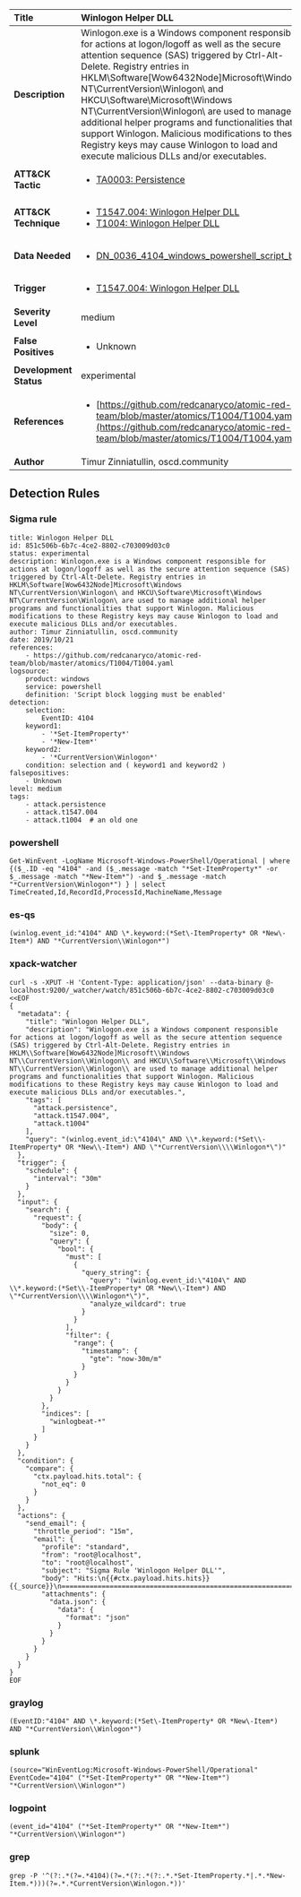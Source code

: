 | Title                    | Winlogon Helper DLL       |
|:-------------------------|:------------------|
| **Description**          | Winlogon.exe is a Windows component responsible for actions at logon/logoff as well as the secure attention sequence (SAS) triggered by Ctrl-Alt-Delete. Registry entries in HKLM\Software[Wow6432Node]Microsoft\Windows NT\CurrentVersion\Winlogon\ and HKCU\Software\Microsoft\Windows NT\CurrentVersion\Winlogon\ are used to manage additional helper programs and functionalities that support Winlogon. Malicious modifications to these Registry keys may cause Winlogon to load and execute malicious DLLs and/or executables. |
| **ATT&amp;CK Tactic**    |  <ul><li>[TA0003: Persistence](https://attack.mitre.org/tactics/TA0003)</li></ul>  |
| **ATT&amp;CK Technique** | <ul><li>[T1547.004: Winlogon Helper DLL](https://attack.mitre.org/techniques/T1547/004)</li><li>[T1004: Winlogon Helper DLL](https://attack.mitre.org/techniques/T1004)</li></ul>  |
| **Data Needed**          | <ul><li>[DN_0036_4104_windows_powershell_script_block](../Data_Needed/DN_0036_4104_windows_powershell_script_block.md)</li></ul>  |
| **Trigger**              | <ul><li>[T1547.004: Winlogon Helper DLL](../Triggers/T1547.004.md)</li></ul>  |
| **Severity Level**       | medium |
| **False Positives**      | <ul><li>Unknown</li></ul>  |
| **Development Status**   | experimental |
| **References**           | <ul><li>[https://github.com/redcanaryco/atomic-red-team/blob/master/atomics/T1004/T1004.yaml](https://github.com/redcanaryco/atomic-red-team/blob/master/atomics/T1004/T1004.yaml)</li></ul>  |
| **Author**               | Timur Zinniatullin, oscd.community |


## Detection Rules

### Sigma rule

```
title: Winlogon Helper DLL
id: 851c506b-6b7c-4ce2-8802-c703009d03c0
status: experimental
description: Winlogon.exe is a Windows component responsible for actions at logon/logoff as well as the secure attention sequence (SAS) triggered by Ctrl-Alt-Delete. Registry entries in HKLM\Software[Wow6432Node]Microsoft\Windows NT\CurrentVersion\Winlogon\ and HKCU\Software\Microsoft\Windows NT\CurrentVersion\Winlogon\ are used to manage additional helper programs and functionalities that support Winlogon. Malicious modifications to these Registry keys may cause Winlogon to load and execute malicious DLLs and/or executables.
author: Timur Zinniatullin, oscd.community
date: 2019/10/21
references:
    - https://github.com/redcanaryco/atomic-red-team/blob/master/atomics/T1004/T1004.yaml
logsource:
    product: windows
    service: powershell
    definition: 'Script block logging must be enabled'
detection:
    selection:
        EventID: 4104
    keyword1:
        - '*Set-ItemProperty*'
        - '*New-Item*'
    keyword2:
        - '*CurrentVersion\Winlogon*'
    condition: selection and ( keyword1 and keyword2 )
falsepositives:
    - Unknown
level: medium
tags:
    - attack.persistence
    - attack.t1547.004
    - attack.t1004  # an old one

```





### powershell
    
```
Get-WinEvent -LogName Microsoft-Windows-PowerShell/Operational | where {($_.ID -eq "4104" -and ($_.message -match "*Set-ItemProperty*" -or $_.message -match "*New-Item*") -and $_.message -match "*CurrentVersion\Winlogon*") } | select TimeCreated,Id,RecordId,ProcessId,MachineName,Message
```


### es-qs
    
```
(winlog.event_id:"4104" AND \*.keyword:(*Set\-ItemProperty* OR *New\-Item*) AND "*CurrentVersion\\Winlogon*")
```


### xpack-watcher
    
```
curl -s -XPUT -H 'Content-Type: application/json' --data-binary @- localhost:9200/_watcher/watch/851c506b-6b7c-4ce2-8802-c703009d03c0 <<EOF
{
  "metadata": {
    "title": "Winlogon Helper DLL",
    "description": "Winlogon.exe is a Windows component responsible for actions at logon/logoff as well as the secure attention sequence (SAS) triggered by Ctrl-Alt-Delete. Registry entries in HKLM\\Software[Wow6432Node]Microsoft\\Windows NT\\CurrentVersion\\Winlogon\\ and HKCU\\Software\\Microsoft\\Windows NT\\CurrentVersion\\Winlogon\\ are used to manage additional helper programs and functionalities that support Winlogon. Malicious modifications to these Registry keys may cause Winlogon to load and execute malicious DLLs and/or executables.",
    "tags": [
      "attack.persistence",
      "attack.t1547.004",
      "attack.t1004"
    ],
    "query": "(winlog.event_id:\"4104\" AND \\*.keyword:(*Set\\-ItemProperty* OR *New\\-Item*) AND \"*CurrentVersion\\\\Winlogon*\")"
  },
  "trigger": {
    "schedule": {
      "interval": "30m"
    }
  },
  "input": {
    "search": {
      "request": {
        "body": {
          "size": 0,
          "query": {
            "bool": {
              "must": [
                {
                  "query_string": {
                    "query": "(winlog.event_id:\"4104\" AND \\*.keyword:(*Set\\-ItemProperty* OR *New\\-Item*) AND \"*CurrentVersion\\\\Winlogon*\")",
                    "analyze_wildcard": true
                  }
                }
              ],
              "filter": {
                "range": {
                  "timestamp": {
                    "gte": "now-30m/m"
                  }
                }
              }
            }
          }
        },
        "indices": [
          "winlogbeat-*"
        ]
      }
    }
  },
  "condition": {
    "compare": {
      "ctx.payload.hits.total": {
        "not_eq": 0
      }
    }
  },
  "actions": {
    "send_email": {
      "throttle_period": "15m",
      "email": {
        "profile": "standard",
        "from": "root@localhost",
        "to": "root@localhost",
        "subject": "Sigma Rule 'Winlogon Helper DLL'",
        "body": "Hits:\n{{#ctx.payload.hits.hits}}{{_source}}\n================================================================================\n{{/ctx.payload.hits.hits}}",
        "attachments": {
          "data.json": {
            "data": {
              "format": "json"
            }
          }
        }
      }
    }
  }
}
EOF

```


### graylog
    
```
(EventID:"4104" AND \*.keyword:(*Set\-ItemProperty* OR *New\-Item*) AND "*CurrentVersion\\Winlogon*")
```


### splunk
    
```
(source="WinEventLog:Microsoft-Windows-PowerShell/Operational" EventCode="4104" ("*Set-ItemProperty*" OR "*New-Item*") "*CurrentVersion\\Winlogon*")
```


### logpoint
    
```
(event_id="4104" ("*Set-ItemProperty*" OR "*New-Item*") "*CurrentVersion\\Winlogon*")
```


### grep
    
```
grep -P '^(?:.*(?=.*4104)(?=.*(?:.*(?:.*.*Set-ItemProperty.*|.*.*New-Item.*)))(?=.*.*CurrentVersion\Winlogon.*))'
```



